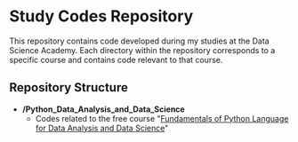# Study Codes Repository

This repository contains code developed during my studies at the Data Science Academy. Each directory within the repository corresponds to a specific course and contains code relevant to that course.

## Repository Structure

- **/Python_Data_Analysis_and_Data_Science**
  - Codes related to the free course "[Fundamentals of Python Language for Data Analysis and Data Science](https://www.datascienceacademy.com.br/course/fundamentos-de-linguagem-python-para-analise-de-dados-e-data-sciencehttps://www.oreilly.com/library/view/python-data-science/9781491912126/)"